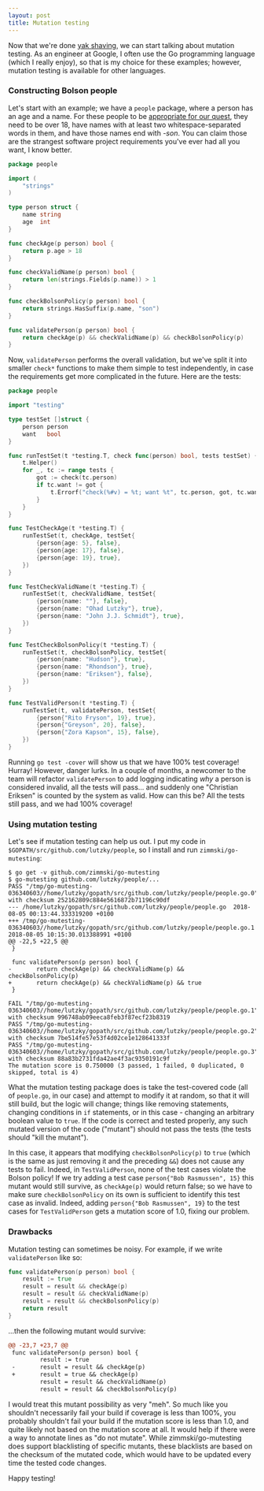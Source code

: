 ```yaml
---
layout: post
title: Mutation testing
---
```


Now that we're done [yak shaving](/2018/08/04/ioutil-yakshave/), we can start talking about mutation testing. As an engineer at Google, I often use the Go programming language (which I really enjoy), so that is my choice for these examples; however, mutation testing is available for other languages.

### Constructing Bolson people

Let's start with an example; we have a `people` package, where a person has an age and a name. For these people to be [appropriate for our quest][from-the-ground-up], they need to be over 18, have names with at least two whitespace-separated words in them, and have those names end with *-son*. You can claim those are the strangest software project requirements you've ever had all you want, I know better.

```go
package people

import (
	"strings"
)

type person struct {
	name string
	age  int
}

func checkAge(p person) bool {
	return p.age > 18
}

func checkValidName(p person) bool {
	return len(strings.Fields(p.name)) > 1
}

func checkBolsonPolicy(p person) bool {
	return strings.HasSuffix(p.name, "son")
}

func validatePerson(p person) bool {
	return checkAge(p) && checkValidName(p) && checkBolsonPolicy(p)
}
```

Now, `validatePerson` performs the overall validation, but we've split it into smaller `check*` functions to make them simple to test independently, in case the requirements get more complicated in the future. Here are the tests:

```go
package people

import "testing"

type testSet []struct {
	person person
	want   bool
}

func runTestSet(t *testing.T, check func(person) bool, tests testSet) {
	t.Helper()
	for _, tc := range tests {
		got := check(tc.person)
		if tc.want != got {
			t.Errorf("check(%#v) = %t; want %t", tc.person, got, tc.want)
		}
	}
}

func TestCheckAge(t *testing.T) {
	runTestSet(t, checkAge, testSet{
		{person{age: 5}, false},
		{person{age: 17}, false},
		{person{age: 19}, true},
	})
}

func TestCheckValidName(t *testing.T) {
	runTestSet(t, checkValidName, testSet{
		{person{name: ""}, false},
		{person{name: "Ohad Lutzky"}, true},
		{person{name: "John J.J. Schmidt"}, true},
	})
}

func TestCheckBolsonPolicy(t *testing.T) {
	runTestSet(t, checkBolsonPolicy, testSet{
		{person{name: "Hudson"}, true},
		{person{name: "Rhondson"}, true},
		{person{name: "Eriksen"}, false},
	})
}

func TestValidPerson(t *testing.T) {
	runTestSet(t, validatePerson, testSet{
		{person{"Rito Fryson", 19}, true},
		{person{"Greyson", 20}, false},
		{person{"Zora Kapson", 15}, false},
	})
}
```

Running `go test -cover` will show us that we have 100% test coverage! Hurray! However, danger lurks. In a couple of months, a newcomer to the team will refactor `validatePerson` to add logging indicating *why* a person is considered invalid, all the tests will pass... and suddenly one "Christian Eriksen" is counted by the system as valid. How can this be? All the tests still pass, and we had 100% coverage!

### Using mutation testing

Let's see if mutation testing can help us out. I put my code in `$GOPATH/src/github.com/lutzky/people`, so I install and run `zimmski/go-mutesting`:

```
$ go get -v github.com/zimmski/go-mutesting
$ go-mutesting github.com/lutzky/people/...
PASS "/tmp/go-mutesting-036340603//home/lutzky/gopath/src/github.com/lutzky/people/people.go.0" with checksum 252162809c884e5616872b71196c90df
--- /home/lutzky/gopath/src/github.com/lutzky/people/people.go  2018-08-05 00:13:44.333319200 +0100
+++ /tmp/go-mutesting-036340603//home/lutzky/gopath/src/github.com/lutzky/people/people.go.1    2018-08-05 10:15:30.013388991 +0100
@@ -22,5 +22,5 @@
 }

 func validatePerson(p person) bool {
-       return checkAge(p) && checkValidName(p) && checkBolsonPolicy(p)
+       return checkAge(p) && checkValidName(p) && true
 }

FAIL "/tmp/go-mutesting-036340603//home/lutzky/gopath/src/github.com/lutzky/people/people.go.1" with checksum 996748ab09eeca8feb3f87ecf23b8319
PASS "/tmp/go-mutesting-036340603//home/lutzky/gopath/src/github.com/lutzky/people/people.go.2" with checksum 7be514fe57e53f4d02ce1e128641333f
PASS "/tmp/go-mutesting-036340603//home/lutzky/gopath/src/github.com/lutzky/people/people.go.3" with checksum 88a83b2731fda42ae4f3ac9350191c9f
The mutation score is 0.750000 (3 passed, 1 failed, 0 duplicated, 0 skipped, total is 4)
```

What the mutation testing package does is take the test-covered code (all of `people.go`, in our case) and attempt to modify it at random, so that it will still build, but the logic will change; things like removing statements, changing conditions in `if` statements, or in this case - changing an arbitrary boolean value to `true`. If the code is correct and tested properly, any such mutated version of the code ("mutant") should not pass the tests (the tests should "kill the mutant").

In this case, it appears that modifying `checkBolsonPolicy(p)` to `true` (which is the same as just removing it and the preceding `&&`) does not cause any tests to fail. Indeed, in `TestValidPerson`, none of the test cases violate the Bolson policy! If we try adding a test case `person{"Bob Rasmussen", 15}` this mutant would still survive, as `checkAge(p)` would return false; so we have to make sure `checkBolsonPolicy` on its own is sufficient to identify this test case as invalid. Indeed, adding `person{"Bob Rasmussen", 19}` to the test cases for `TestValidPerson` gets a mutation score of 1.0, fixing our problem.

### Drawbacks

Mutation testing can sometimes be noisy. For example, if we write `validatePerson` like so:

```go
func validatePerson(p person) bool {
	result := true
	result = result && checkAge(p)
	result = result && checkValidName(p)
	result = result && checkBolsonPolicy(p)
	return result
}
```

...then the following mutant would survive:

```diff
@@ -23,7 +23,7 @@
 func validatePerson(p person) bool {
         result := true
 -       result = result && checkAge(p)
 +       result = true && checkAge(p)
         result = result && checkValidName(p)
         result = result && checkBolsonPolicy(p)
```

I would treat this mutant possibility as very "meh". So much like you shouldn't necessarily fail your build if coverage is less than 100%, you probably shouldn't fail your build if the mutation score is less than 1.0, and quite likely not based on the mutation score at all. It would help if there were a way to annotate lines as "do not mutate". While zimmski/go-mutesting does support blacklisting of specific mutants, these blacklists are based on the checksum of the mutated code, which would have to be updated every time the tested code changes.

Happy testing!



[from-the-ground-up]: https://polygon.com/zelda-breath-of-the-wild-guide-walkthrough/2017/3/30/15127770/from-the-ground-up-side-quest-locations-son-characters-find-help-grante-secret-shop-merchant-hidden
